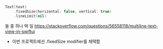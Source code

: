 
```swift
Text(text)
	.fixedSize(horizontal: false, vertical: true) 
	.lineLimit(nil)
```
둘 중 하나 택 일 
https://stackoverflow.com/questions/56558118/multiline-text-view-in-swiftui
- 이번 프로젝트에선 .fixedSize modifier를 채택함